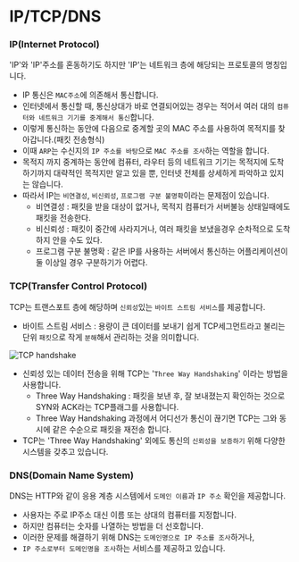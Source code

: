 # IP/TCP/DNS

### IP(Internet Protocol)

'IP'와 'IP'주소를 혼동하기도 하지만 'IP'는 네트워크 층에 해당되는 프로토콜의 명칭입니다.

- IP 통신은 `MAC주소`에 의존해서 통신합니다.
- 인터넷에서 통신할 때, 통신상대가 바로 연결되어있는 경우는 적어서 여러 대의 `컴퓨터와 네트워크 기기를 중계해서 통신`합니다.
- 이렇게 통신하는 동안에 다음으로 중계할 곳의 MAC 주소를 사용하여 목적지를 찾아갑니다.(패킷 전송형식)
- 이때 `ARP`는 수신지의 `IP 주소를 바탕`으로 `MAC 주소를 조사`하는 역할을 합니다.
- 목적지 까지 중계하는 동안에 컴퓨터, 라우터 등의 네트워크 기기는 목적지에 도착하기까지 대략적인 목적지만 알고 있을 뿐, 인터넷 전체를 상세하게 파악하고 있지는 않습니다.
- 따라서 IP는 `비연결성`, `비신뢰성`, `프로그램 구분 불명확`이라는 문제점이 있습니다.
  - 비연결성 : 패킷을 받을 대상이 없거나, 목적지 컴퓨터가 서버불능 상태일때에도 패킷을 전송한다.
  - 비신뢰성 : 패킷이 중간에 사라지거나, 여러 패킷을 보냈을경우 순차적으로 도착하지 안을 수도 있다.
  - 프로그램 구분 불명확 : 같은 IP를 사용하는 서버에서 통신하는 어플리케이션이 둘 이상일 경우 구분하기가 어렵다.

### TCP(Transfer Control Protocol)

TCP는 트랜스포트 층에 해당하며 `신뢰성`있는 `바이트 스트림 서비스`를 제공합니다.

- 바이트 스트림 서비스 : 용량이 큰 데이터를 보내기 쉽게 TCP세그먼트라고 불리는 단위 `패킷`으로 작게 `분해`해서 관리하는 것을 의미합니다.

![TCP handshake](https://user-images.githubusercontent.com/60416187/114198758-a5bd8980-998e-11eb-9e7c-d68f0d29df95.png)

- 신뢰성 있는 데이터 전송을 위해 TCP는 '`Three Way Handshaking`' 이라는 방법을 사용합니다.
  - Three Way Handshaking : 패킷을 보낸 후, 잘 보내졌는지 확인하는 것으로 SYN와 ACK라는 TCP플래그를 사용합니다.
  - Three Way Handshaking 과정에서 어디선가 통신이 끊기면 TCP는 그와 동시에 같은 수순으로 패킷을 재전송 합니다.
- TCP는 'Three Way Handshaking' 외에도 통신의 `신뢰성을 보증하기` 위해 다양한 시스템을 갖추고 있습니다.

### DNS(Domain Name System)

DNS는 HTTP와 같이 응용 계층 시스템에서 `도메인 이름`과 `IP 주소` 확인을 제공합니다.

- 사용자는 주로 IP주소 대신 이름 또는 상대의 컴퓨터를 지정합니다.
- 하지만 컴퓨터는 숫자를 나열하는 방법을 더 선호합니다.
- 이러한 문제를 해결하기 위해 DNS는 `도메인명으로 IP 주소를 조사`하거나,
- `IP 주소로부터 도메인명을 조사`하는 서비스를 제공하고 있습니다.
